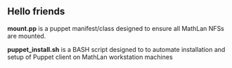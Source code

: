 ## Hello friends ##

**mount.pp** is a puppet manifest/class designed to ensure all MathLan NFSs are mounted.

**puppet_install.sh** is a BASH script designed to to automate installation and setup of Puppet client on MathLan workstation machines